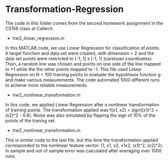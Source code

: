 # Transformation-Regression
The code in this folder comes from the second homework assignment in the CS156 class at Caltech.

- hw2_linear_regression.m

In this MATLAB code, we use Linear Regression for classification of points.
A target function and data set were created, with dimension = 2 and the data set
points were restricted to [-1, 1] x [-1, 1] (cartesian coordinates). Then,
a random line was chosen and points on one side of the line mapped to +1 while the
the other points mapped to -1. This file used Linear Regression on N = 100 training
points to evaluate the hypothesis function g and make various measurements. The code
automated 1000 different runs to acheive more reliable measurements.

- hw2_nonlinear_transformation.m

In this code, we applied Linear Regression after a nonlinear transformation of
training points. The transformation applied was f(x1, x2) = sign((x1)^2 + (x2)^2 - 0.6).
Noise was also simulated by flipping the sign of 10% of the points of the traning set.

- hw2_nonlinear_transformation.m

This is similar code to the last file, but this time the transformation applied
corresponded to the nonlinear feature vector: (1, x1, x2, x1x2, (x1)^2, (x2)^2).
In sample and out of sample error was calculated after averaging over 1000 runs.
